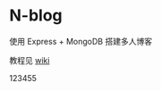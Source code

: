 N-blog
======

使用 Express + MongoDB 搭建多人博客  

教程见 [wiki](https://github.com/nswbmw/N-blog/wiki/_pages)


123455
